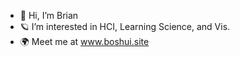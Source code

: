 - 👋 Hi, I’m Brian
- 🪐 I’m interested in HCI, Learning Science, and Vis.
- 🌍 Meet me at www.boshui.site

<!---
BrianCyan/BrianCyan is a ✨ special ✨ repository because its `README.md` (this file) appears on your GitHub profile.
You can click the Preview link to take a look at your changes.
--->
